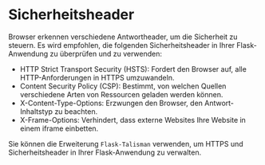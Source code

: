# Sicherheitsheader

Browser erkennen verschiedene Antwortheader, um die Sicherheit zu steuern. Es wird empfohlen, die folgenden Sicherheitsheader in Ihrer Flask-Anwendung zu überprüfen und zu verwenden:

- HTTP Strict Transport Security (HSTS): Fordert den Browser auf, alle HTTP-Anforderungen in HTTPS umzuwandeln.
- Content Security Policy (CSP): Bestimmt, von welchen Quellen verschiedene Arten von Ressourcen geladen werden können.
- X-Content-Type-Options: Erzwungen den Browser, den Antwort-Inhaltstyp zu beachten.
- X-Frame-Options: Verhindert, dass externe Websites Ihre Website in einem iframe einbetten.

Sie können die Erweiterung `Flask-Talisman` verwenden, um HTTPS und Sicherheitsheader in Ihrer Flask-Anwendung zu verwalten.
